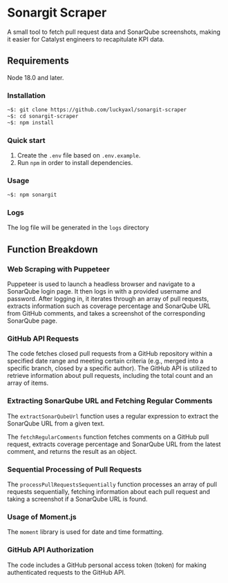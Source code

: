 # Sonargit Scraper

A small tool to fetch pull request data and SonarQube screenshots, making it easier for Catalyst engineers to recapitulate KPI data.

## Requirements

Node 18.0 and later.

### Installation

```bash
~$: git clone https://github.com/luckyaxl/sonargit-scraper
~$: cd sonargit-scraper
~$: npm install
```

### Quick start
1.  Create the `.env` file based on `.env.example`.
2.  Run `npm` in order to install dependencies.

### Usage
```bash
~$: npm sonargit
```

### Logs
The log file will be generated in the `logs` directory

## Function Breakdown

### Web Scraping with Puppeteer

Puppeteer is used to launch a headless browser and navigate to a SonarQube login page.
It then logs in with a provided username and password.
After logging in, it iterates through an array of pull requests, extracts information such as coverage percentage and SonarQube URL from GitHub comments, and takes a screenshot of the corresponding SonarQube page.

### GitHub API Requests

The code fetches closed pull requests from a GitHub repository within a specified date range and meeting certain criteria (e.g., merged into a specific branch, closed by a specific author).
The GitHub API is utilized to retrieve information about pull requests, including the total count and an array of items.

### Extracting SonarQube URL and Fetching Regular Comments

The `extractSonarQubeUrl` function uses a regular expression to extract the SonarQube URL from a given text.

The `fetchRegularComments` function fetches comments on a GitHub pull request, extracts coverage percentage and SonarQube URL from the latest comment, and returns the result as an object.

### Sequential Processing of Pull Requests

The `processPullRequestsSequentially` function processes an array of pull requests sequentially, fetching information about each pull request and taking a screenshot if a SonarQube URL is found.

### Usage of Moment.js

The `moment` library is used for date and time formatting.

### GitHub API Authorization

The code includes a GitHub personal access token (token) for making authenticated requests to the GitHub API.